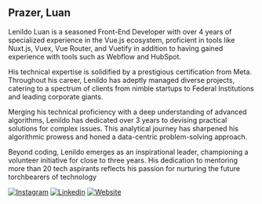 ## Prazer, Luan

Lenildo Luan is a seasoned Front-End Developer with over 4 years of specialized experience in the Vue.js ecosystem, proficient in tools like Nuxt.js, Vuex, Vue Router, and Vuetify in addition to having gained experience with tools such as Webflow and HubSpot. 

His technical expertise is solidified by a prestigious certification from Meta. Throughout his career, Lenildo has adeptly managed diverse projects, catering to a spectrum of clients from nimble startups to Federal Institutions and leading corporate giants.

Merging his technical proficiency with a deep understanding of advanced algorithms, Lenildo has dedicated over 3 years to devising practical solutions for complex issues. This analytical journey has sharpened his algorithmic prowess and honed a data-centric problem-solving approach.

Beyond coding, Lenildo emerges as an inspirational leader, championing a volunteer initiative for close to three years. His dedication to mentoring more than 20 tech aspirants reflects his passion for nurturing the future torchbearers of technology

[![Instagram](https://img.shields.io/badge/-Instagram-333333?style=flat&logo=instagram)](https://www.instagram.com/lenildoluan/)
[![Linkedin](https://img.shields.io/badge/-Linkedin-333333?style=flat&logo=Linkedin)](https://www.linkedin.com/in/lenildoluan/)
[![Website](https://img.shields.io/badge/-Website-333333?style=flat&logo=google-chrome)](https://lenildo.com/)
